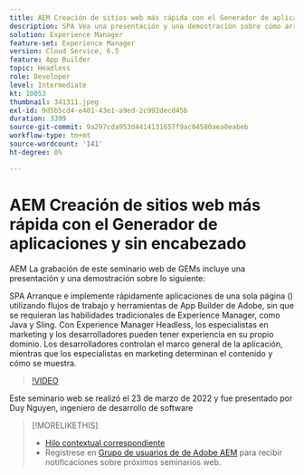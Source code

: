 ```yaml
---
title: AEM Creación de sitios web más rápida con el Generador de aplicaciones y sin encabezado
description: SPA Vea una presentación y una demostración sobre cómo arrancar e implementar rápidamente aplicaciones de una sola página () mediante flujos de trabajo y herramientas de App Builder de Adobe.
solution: Experience Manager
feature-set: Experience Manager
version: Cloud Service, 6.5
feature: App Builder
topic: Headless
role: Developer
level: Intermediate
kt: 10053
thumbnail: 341311.jpeg
exl-id: 9d5b5cd4-e401-43e1-a9ed-2c992decd45b
duration: 3399
source-git-commit: 9a297cda953d4414131657f9ac84580aea0eabeb
workflow-type: tm+mt
source-wordcount: '141'
ht-degree: 0%

---
```


# AEM Creación de sitios web más rápida con el Generador de aplicaciones y sin encabezado

AEM La grabación de este seminario web de GEMs incluye una presentación y una demostración sobre lo siguiente:

SPA Arranque e implemente rápidamente aplicaciones de una sola página () utilizando flujos de trabajo y herramientas de App Builder de Adobe, sin que se requieran las habilidades tradicionales de Experience Manager, como Java y Sling. Con Experience Manager Headless, los especialistas en marketing y los desarrolladores pueden tener experiencia en su propio dominio. Los desarrolladores controlan el marco general de la aplicación, mientras que los especialistas en marketing determinan el contenido y cómo se muestra.

>[!VIDEO](https://video.tv.adobe.com/v/341311/?quality=12&learn=on)

Este seminario web se realizó el 23 de marzo de 2022 y fue presentado por Duy Nguyen, ingeniero de desarrollo de software

>[!MORELIKETHIS]
>
>* [Hilo contextual correspondiente](https://adobe.ly/3LkSWdm)
>* Regístrese en [Grupo de usuarios de de Adobe AEM](https://aem-augs.adobe.com/) para recibir notificaciones sobre próximos seminarios web.


<!-- >>* [Corresponding Adobe Experience Manager User Group Event page](https://aem-augs.adobe.com/details/adobe-experience-manager-aem-learning-chapter-presents-aem-gems-build-sites-faster-with-aem-headless-and-app-builder/) -->
